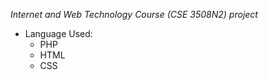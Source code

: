 *Internet and Web Technology Course (CSE 3508N2) project*

- Language Used:
  + PHP
  + HTML
  + CSS
